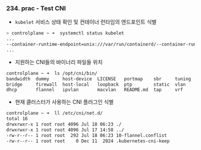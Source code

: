 ### 234. prac - Test CNI
- `kubelet` 서비스 상태 확인 및 컨테이너 런타임의 엔드포인트 식별
```bash
> controlplane ~ ➜  systemctl status kubelet
...
--container-runtime-endpoint=unix:///var/run/containerd/--container-runtime-endpoint=unix:///var/run/containerd/
...
```

- 지원하는 CNI들의 바이너리 파일들 위치
```bash
controlplane ~ ➜  ls /opt/cni/bin/
bandwidth  dummy     host-device  LICENSE   portmap    sbr     tuning
bridge     firewall  host-local   loopback  ptp        static  vlan
dhcp       flannel   ipvlan       macvlan   README.md  tap     vrf
```

- 현재 클러스터가 사용하는 CNI 플러그인 식별
```bash
controlplane ~ ➜  ll /etc/cni/net.d/
total 16
drwxrwxr-x 1 root root 4096 Jul 18 06:23 ./
drwxrwxr-x 1 root root 4096 Jul 17 14:58 ../
-rw-r--r-- 1 root root  292 Jul 18 06:23 10-flannel.conflist
-rw-r--r-- 1 root root    0 Dec 11  2024 .kubernetes-cni-keep
```